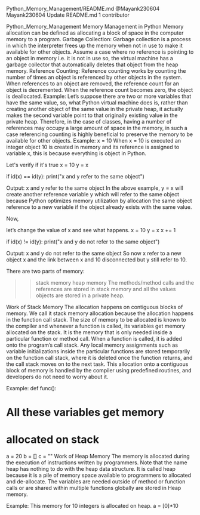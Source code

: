 Python_Memory_Management/README.md
@Mayank230604
Mayank230604 Update README.md
 1 contributor

Python_Memory_Management
Memory Management in Python
Memory allocation can be defined as allocating a block of space in the computer memory to a program.
Garbage Collection:
Garbage collection is a process in which the interpreter frees up the memory when not in use to make it available for other objects.
Assume a case where no reference is pointing to an object in memory i.e. it is not in use so, the virtual machine has a garbage collector that automatically deletes that object from the heap memory.
Reference Counting:
Reference counting works by counting the number of times an object is referenced by other objects in the system. When references to an object are removed, the reference count for an object is decremented. When the reference count becomes zero, the object is deallocated.
Example: Let’s suppose there are two or more variables that have the same value, so, what Python virtual machine does is, rather than creating another object of the same value in the private heap, it actually makes the second variable point to that originally existing value in the private heap. Therefore, in the case of classes, having a number of references may occupy a large amount of space in the memory, in such a case referencing counting is highly beneficial to preserve the memory to be available for other objects.
Example:
      x = 10
When x = 10 is executed an integer object 10 is created in memory and its reference is assigned to variable x, this is because everything is object in Python.

Let's verify if it's true x = 10 y = x

if id(x) == id(y): print("x and y refer to the same object")

Output: x and y refer to the same object In the above example, y = x will create another reference variable y which will refer to the same object because Python optimizes memory utilization by allocation the same object reference to a new variable if the object already exists with the same value.

Now,

let’s change the value of x and see what happens.
x = 10 y = x x += 1

if id(x) != id(y): print("x and y do not refer to the same object")

Output: x and y do not refer to the same object So now x refer to a new object x and the link between x and 10 disconnected but y still refer to 10.

There are two parts of memory:
>> stack memory
>> heap memory
The methods/method calls and the references are stored in stack memory and all the values objects are stored in a private heap.

Work of Stack Memory
The allocation happens on contiguous blocks of memory. We call it stack memory allocation because the allocation happens in the function call stack. The size of memory to be allocated is known to the compiler and whenever a function is called, its variables get memory allocated on the stack. It is the memory that is only needed inside a particular function or method call. When a function is called, it is added onto the program’s call stack. Any local memory assignments such as variable initializations inside the particular functions are stored temporarily on the function call stack, where it is deleted once the function returns, and the call stack moves on to the next task. This allocation onto a contiguous block of memory is handled by the compiler using predefined routines, and developers do not need to worry about it.

Example:
 def func():
	
# All these variables get memory
# allocated on stack
a = 20
b = []
c = ""
Work of Heap Memory
The memory is allocated during the execution of instructions written by programmers. Note that the name heap has nothing to do with the heap data structure. It is called heap because it is a pile of memory space available to programmers to allocated and de-allocate. The variables are needed outside of method or function calls or are shared within multiple functions globally are stored in Heap memory.

Example:
This memory for 10 integers
is allocated on heap. a = [0]*10
                
